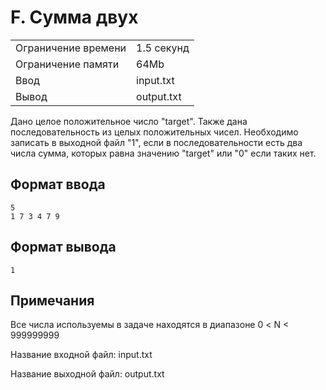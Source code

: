 # F. Сумма двух

|                     |            |
|---------------------|------------|
| Ограничение времени | 1.5 секунд |
| Ограничение памяти  | 64Mb       |
| Ввод                | input.txt  |
| Вывод               | output.txt |

Дано целое положительное число "target". Также дана последовательность из целых положительных чисел. Необходимо записать в выходной файл "1", если в последовательности есть два числа сумма, которых равна значению "target" или "0" если таких нет.

## Формат ввода
    5
    1 7 3 4 7 9

## Формат вывода
    1

## Примечания

Все числа используемы в задаче находятся в диапазоне 0 < N < 999999999

Название входной файл: input.txt

Название выходной файл: output.txt
